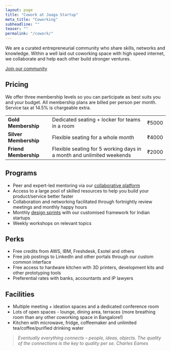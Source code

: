 ```yaml
---
layout: page
title: "Cowork at Jaaga Startup"
meta_title: "Coworking"
subheadline: ""
teaser: ""
permalink: "/cowork/"
---
```


We are a curated entrepreneurial community who share skills, networks and knowledge. Within a well laid out coworking space with high speed internet, we collaborate and help each other build stronger ventures.

<div class="small-12 text-center columns">
<a class="button large radius alert" href="https://podio.com/webforms/15849774/1063933">Join our community</a>
</div>

## Pricing

We offer three membership levels so you can participate as best suits you and your budget. All membership plans are billed per person per month. Service tax at 14.5% is chargeable extra.

<table>
    <tr>
        <td><b>Gold Membership</b></td>
        <td>Dedicated seating + locker for teams in a room</td>
        <td>₹5000</td>
    </tr>   
    <tr>
        <td><b>Silver Membership</b></td>
        <td>Flexible seating for a whole month</td>
        <td>₹4000</td>
    </tr>
    <tr>
        <td><b>Friend Membership</b></td>
        <td>Flexible seating for 5 working days in a month and unlimited weekends</td>
        <td>₹2000</td>
    </tr>
    
</table>


## Programs

- Peer and expert-led mentoring via our [collaborative platform](http://community.jaagastartup.in)
- Access to a large pool of skilled resources to help you build your product/service better faster
- Collaboration and networking facilitated through fortnightly review meetings and monthly happy hours
- Monthly [design sprints](http://www.gv.com/sprint/) with our customised framework for Indian startups
- Weekly workshops on relevant topics

## Perks

- Free credits from AWS, IBM, Freshdesk, Exotel and others
- Free job postings to LinkedIn and other portals through our custom common interface
- Free access to hardware kitchen with 3D printers, development kits and other prototyping tools
- Preferential rates with banks, accountants and IP lawyers

## Facilities

- Multiple meeting + ideation spaces and a dedicated conference room
- Lots of open spaces - lounge, dining area, terraces (more breathing room than any other coworking space in Bangalore!)
- Kitchen with microwave, fridge, coffeemaker and unlimited tea/coffee/purified drinking water


>_Eventually everything connects – people, ideas, objects. The quality of the connections is the key to quality per se._
<cite>Charles Eames</cite>
